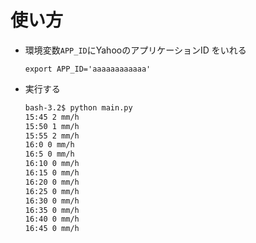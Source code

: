 # 使い方
* 環境変数`APP_ID`にYahooのアプリケーションID をいれる

    ```
    export APP_ID='aaaaaaaaaaaa'
    ```
* 実行する

    ```bash
    bash-3.2$ python main.py
    15:45 2 mm/h
    15:50 1 mm/h
    15:55 2 mm/h
    16:0 0 mm/h
    16:5 0 mm/h
    16:10 0 mm/h
    16:15 0 mm/h
    16:20 0 mm/h
    16:25 0 mm/h
    16:30 0 mm/h
    16:35 0 mm/h
    16:40 0 mm/h
    16:45 0 mm/h
    ```
